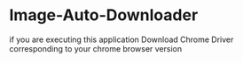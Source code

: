 # Image-Auto-Downloader

if you are executing this application Download Chrome Driver corresponding to your chrome browser version

